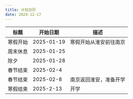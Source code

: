 ```yaml
---
title: 计划日历
date: 2024-12-17
---
```


<!-- 
<div id="table-plan" style="display:none;">
-->



<div id="table-plan" >


| 标题         | 开始日期      | 描述                           |
| ---          | -------------| ------------------------------ |
| 寒假开始      | 2025-01-19    | 寒假开始从淮安前往南京       |
| 周末休息      | 2025-01-25    |                     |
| 除夕         | 2025-01-28    |                     |
| 春节结束      | 2025-02-4    |                     |
| 春节结束      | 2025-02-8    |  南京返回淮安，准备开学     |
| 寒假结束      | 2025-2-13    | 开学     |

</div>


<!-- 引入 FullCalendar 的 JS -->
<script src='/js/fullcalendar.index.global.min.js'></script>
<script src="https://code.jquery.com/jquery-3.6.0.min.js"></script>

<!-- 日历容器 -->
<div id='calendar'></div>

<!-- 初始化 FullCalendar -->
<script>
  document.addEventListener('DOMContentLoaded', async function() {
    // 分离的函数: 获取事件数据
    async function fetchEvents() {
      var events = [];

      // 获取隐藏的事件表格
      var eventTableContainer = document.querySelector('#table-plan');
      console.log('eventTableContainer:', eventTableContainer);

      if (eventTableContainer) {
        var eventTable = eventTableContainer.querySelector('table');
        console.log('eventTable:', eventTable);

        if (eventTable) {
          // 获取所有行，跳过表头
          var rows = eventTable.querySelectorAll('tbody tr');
          console.log('rows:', rows);

          rows.forEach(function(row, index) {
            var cells = row.querySelectorAll('td');
            console.log('cells for row', index + 1, ':', cells);

            if (cells.length >= 3) {            
              console.log('title:', cells[0].innerHTML.trim());
              console.log('start:', cells[1].innerHTML.trim());
              console.log('description:', cells[2].innerHTML.trim());
              var event = {
                title: cells[0].innerHTML.trim(),
                start: cells[1].innerHTML.trim(),
                description: cells[2].innerHTML.trim()
              };
              events.push(event);
              console.log('pushed event:', event);
            } else {
              console.warn('Row', index + 1, 'does not have enough cells.');
            }
          });
        } else {
          console.warn('#table-plan 内未找到 <table> 元素!');
        }
      } else {
        console.warn('#table-plan 容器未找到!');
      }

      console.log('final events:', events);
      return events;
    }

    // 异步执行: 获取事件数据
    try {
      const events = await fetchEvents();

      // 将渲染日历部分放入 $(document).ready()
      $(document).ready(function () {
        async function renderCalendar(events) {
          var calendarEl = document.getElementById('calendar');
          var calendar = new FullCalendar.Calendar(calendarEl, {
            initialView: 'dayGridMonth',
            locale: 'zh-cn', // 设置语言为中文
            headerToolbar: {
              left: 'prev,next today',
              center: 'title',
              right: 'dayGridMonth,timeGridWeek,timeGridDay'
            },
            events: events,
            eventClick: function(info) {
              if (info.event.extendedProps.description) {
                alert('事件: ' + info.event.title + '\n描述: ' + info.event.extendedProps.description);
              }
            }
          });
          calendar.render();
          console.log('Calendar rendered.');
        }

        renderCalendar(events);
      });
    } catch (error) {
      console.error('Error during event fetch or calendar render:', error);
    }
  });
</script>